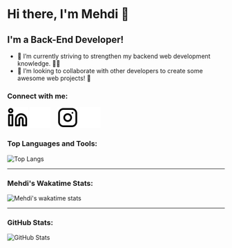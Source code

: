 # Hi there, I'm Mehdi 👋 


## I'm a Back-End Developer!

- 🌱 I’m currently striving to strengthen my backend web development knowledge. :man_technologist:
- 👯 I’m looking to collaborate with other developers to create some awesome web projects! :thought_balloon:

### Connect with me:

[![website](./img/linkedin-light.svg)](https://linkedin.com/in/mhdirajabi#gh-light-mode-only)
[![website](./img/linkedin-dark.svg)](https://linkedin.com/in/mhdirajabi#gh-dark-mode-only)
&nbsp;&nbsp;
[![website](./img/instagram-light.svg)](https://instagram.com/mhdirjb#gh-light-mode-only)
[![website](./img/instagram-dark.svg)](https://instagram.com/mhdirjb#gh-dark-mode-only)

### Top Languages and Tools:

![Top Langs](https://github-readme-stats-beta-vert.vercel.app/api/top-langs/?username=mhdirajabi&theme=dracula)

---

### Mehdi's Wakatime Stats:

![Mehdi's wakatime stats](https://github-readme-stats-beta-vert.vercel.app/api/wakatime?username=mhdirajabi&theme=dracula)

---

### GitHub Stats:

![GitHub Stats](https://github-readme-stats-beta-vert.vercel.app/api?username=mhdirajabi&show_icons=true&hide_border=false&theme=dracula)

[instagram]: https://instagram.com/mhdirjb
[linkedin]: https://linkedin.com/in/mhdirajabi
